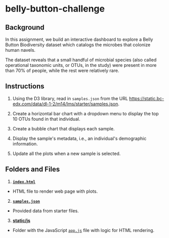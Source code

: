 # belly-button-challenge

## Background

In this assignment, we build an interactive dashboard to explore a Belly Button Biodiversity dataset which catalogs the microbes that colonize human navels.

The dataset reveals that a small handful of microbial species (also called operational taxonomic units, or OTUs, in the study) were present in more than 70% of people, while the rest were relatively rare.

## Instructions

1. Using the D3 library, read in `samples.json` from the URL https://static.bc-edx.com/data/dl-1-2/m14/lms/starter/samples.json.

2. Create a horizontal bar chart with a dropdown menu to display the top 10 OTUs found in that individual.

3. Create a bubble chart that displays each sample.

4. Display the sample's metadata, i.e., an individual's demographic information.

5. Update all the plots when a new sample is selected.

## Folders and Files

1. **[`index.html`](https://github.com/blmccourt/belly-button-challenge/blob/main/index.html)**

- HTML file to render web page with plots.

2. **[`samples.json`](https://github.com/blmccourt/belly-button-challenge/blob/main/samples.json)**

- Provided data from starter files.

3. **[static/js](https://github.com/blmccourt/belly-button-challenge/tree/main/static/js)**

- Folder with the JavaScript [`app.js`](https://github.com/blmccourt/belly-button-challenge/blob/main/static/js/app.js) file with logic for HTML rendering.